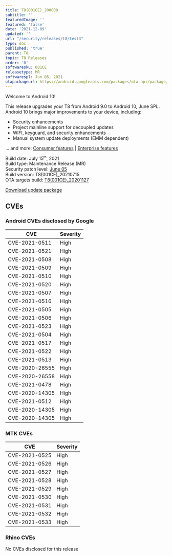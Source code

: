 ```yaml
---
title: T8(001CE)_200000
subtitle: ''
featuredImage: ''
featured: 'false'
date: '2021-12-09'
updated: ''
url: "/security/releases/t8/test3"
type: doc
published: 'true'
parent: T8
topic: T8 Releases
order: '0'
softwaresku: 001CE
releasetype: MR
softwarespl: Jun 05, 2021
otapackageurl: https://android.googleapis.com/packages/ota-api/package/c6214187a182aff23c5cc7a3d64f560290f5f6a5.zip
---
```


Welcome to Android 10!

This release upgrades your T8 from Android 9.0 to Android 10, June SPL. Android 10 brings major improvements to your device, including:
- Security enhancements
- Project mainline support for decoupled updates
- WIFI, keyguard, and security enhancements
- Manual system update deployments (EMM dependent)

... and more: [Consumer features](https://www.android.com/android-10/) | [Enterprise features](https://developer.android.com/work/versions/android-10)

Build date: July 15<sup><small>th</small></sup>, 2021  
Build type: Maintenance Release (MR)  
Security patch level: [June 05](https://source.android.com/security/bulletin/2021-06-01)  
Build version: T8(001CE)_20210715  
OTA targets build: [T8(001CE)_20201127](/security/releases/t8/t8-001ce_20201127)

<i class="far fa-cloud-download-alt"></i> [Download update package](https://android.googleapis.com/packages/ota-api/package/c6214187a182aff23c5cc7a3d64f560290f5f6a5.zip)

## CVEs
### Android CVEs disclosed by Google

| **CVE** | **Severity** |
|---------|--------------|
| CVE-2021-0511 | High |
| CVE-2021-0521 | High |
| CVE-2021-0508 | High |
| CVE-2021-0509 | High |
| CVE-2021-0510 | High |
| CVE-2021-0520 | High |
| CVE-2021-0507 | High |
| CVE-2021-0516 | High |
| CVE-2021-0505 | High |
| CVE-2021-0506 | High |
| CVE-2021-0523 | High |
| CVE-2021-0504 | High |
| CVE-2021-0517 | High |
| CVE-2021-0522 | High |
| CVE-2021-0513 | High |
| CVE-2020-26555 | High |
| CVE-2020-26558 | High |
| CVE-2021-0478 | High |
| CVE-2020-14305 | High |
| CVE-2021-0512 | High |
| CVE-2020-14305 | High |
| CVE-2020-14305 | High |


### MTK CVEs

| **CVE** | **Severity** |
|---------|--------------|
| CVE-2021-0525 | High |
| CVE-2021-0526 | High |
| CVE-2021-0527 | High |
| CVE-2021-0528 | High |
| CVE-2021-0529 | High |
| CVE-2021-0530 | High |
| CVE-2021-0531 | High |
| CVE-2021-0532 | High |
| CVE-2021-0533 | High |

### Rhino CVEs
No CVEs disclosed for this release
